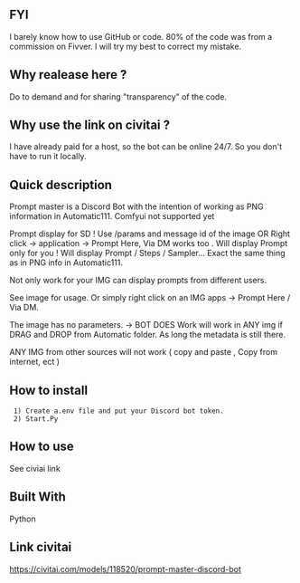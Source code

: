 ##  FYI 

I barely know how to use GitHub or code. 80% of the code was from a commission on Fivver. I will try my best to correct my mistake.

## Why realease here ? 

Do to demand and for sharing "transparency" of the code.

## Why use the link on civitai ?

I have already paid for a host, so the bot can be online 24/7. So you don't have to run it locally.

## Quick description 

Prompt master is a Discord Bot with the intention of working as PNG information in Automatic111. Comfyui not supported yet 

Prompt display for SD ! Use /params and message id of the image OR Right click -> application ->  Prompt Here, Via DM  works too . Will display Prompt only for you !  Will display Prompt / Steps / Sampler... Exact the same thing as in PNG info in Automatic111.

Not only work for your IMG can display prompts from different users.

See image for usage. Or simply right click on an IMG apps -> Prompt Here / Via DM.

The image has no parameters. → BOT DOES Work will work in ANY img if DRAG and DROP from Automatic folder. As long the metadata is still there. 

ANY IMG from other sources will not work ( copy and paste , Copy from internet, ect ) 

## How to install 

     1) Create a.env file and put your Discord bot token.
     2) Start.Py

## How to use 

See civiai link

## Built With 

Python 

## Link civitai

https://civitai.com/models/118520/prompt-master-discord-bot
